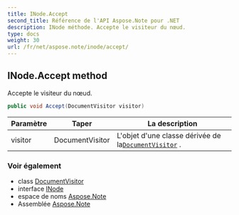 ```yaml
---
title: INode.Accept
second_title: Référence de l'API Aspose.Note pour .NET
description: INode méthode. Accepte le visiteur du nœud.
type: docs
weight: 30
url: /fr/net/aspose.note/inode/accept/
---
```

## INode.Accept method

Accepte le visiteur du nœud.

```csharp
public void Accept(DocumentVisitor visitor)
```

| Paramètre | Taper | La description |
| --- | --- | --- |
| visitor | DocumentVisitor | L'objet d'une classe dérivée de la[`DocumentVisitor`](../../documentvisitor/) . |

### Voir également

* class [DocumentVisitor](../../documentvisitor/)
* interface [INode](../)
* espace de noms [Aspose.Note](../../inode/)
* Assemblée [Aspose.Note](../../../)


